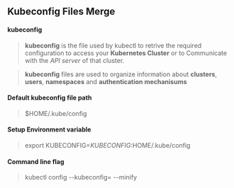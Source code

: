 ## Kubeconfig Files Merge
#### kubeconfig
> **kubeconfig** is the file used by kubectl to retrive the required configuration to access your **Kubernetes Cluster** or to Communicate with the *API server* of that cluster.

> **kubeconfig** files are used to organize information about **clusters**, **users**, **namespaces** and **authentication mechanisums**

#### Default kubeconfig file path
> $HOME/.kube/config

#### Setup Environment variable
> export KUBECONFIG=$KUBECONFIG:$HOME/.kube/config

#### Command line flag
> kubectl config --kubeconfig=*<configfilepath>* --minify 
